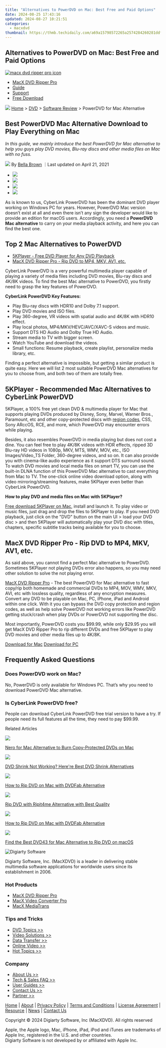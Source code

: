 ```yaml
---
title: "Alternatives to PowerDVD on Mac: Best Free and Paid Options"
date: 2024-08-25 17:43:16
updated: 2024-08-27 10:21:51
categories:
  - macxdvd
thumbnail: https://thmb.techidaily.com/a69a15798572265a2574284260281ddf651b6e2edc67c914e7a3a40f4a1feb7f.png
---
```


## Alternatives to PowerDVD on Mac: Best Free and Paid Options

[![macx dvd ripper pro icon](https://www.macxdvd.com/mac-dvd-video-converter-how-to/../image-style/new-seo/icon12.png)](https://tools.techidaily.com/macxdvd/products/)

* [MacX DVD Ripper Pro](https://tools.techidaily.com/macxdvd/products/)
* [Guide](https://tools.techidaily.com/macxdvd/products/)
* [Support](https://tools.techidaily.com/macxdvd/products/)
* [Free Download](https://tools.techidaily.com/macxdvd/products/)



![](https://www.macxdvd.com/mac-dvd-video-converter-how-to/../image-style/new-seo/icon7.png) [Home](https://tools.techidaily.com/macxdvd/products/) \> [DVD](https://tools.techidaily.com/macxdvd/products/) \> [Software Review](https://tools.techidaily.com/macxdvd/products/) \> PowerDVD for Mac Alternative 

## Best PowerDVD Mac Alternative Download to Play Everything on Mac



_In this guide, we mainly introduce the best PowerDVD for Mac alternative to help you guys play DVD movies, Blu-ray discs and other media files on Mac with no fuss._

![](https://www.macxdvd.com/mac-dvd-video-converter-how-to/../image-style/new-seo/icon6.png) By [Bella Brown](https://tools.techidaily.com/macxdvd/products/) ｜Last updated on April 21, 2021

* [![](https://www.macxdvd.com/mac-dvd-video-converter-how-to/../image-style/new-seo/share-fa.jpg)](https://www.facebook.com/sharer/sharer.php?u=https://www.macxdvd.com/mac-dvd-video-converter-how-to/powerdvd-for-mac-alternative.htm)
* [![](https://www.macxdvd.com/mac-dvd-video-converter-how-to/../image-style/new-seo/share-tw.jpg)](https://twitter.com/intent/tweet?url=https://www.macxdvd.com/mac-dvd-video-converter-how-to/powerdvd-for-mac-alternative.htm)
* [![](https://www.macxdvd.com/mac-dvd-video-converter-how-to/../image-style/new-seo/share-email.jpg)](https://www.macxdvd.com/mac-dvd-video-converter-how-to/mailto:info@example.com?&subject=&body=https://www.macxdvd.com/mac-dvd-video-converter-how-to/powerdvd-for-mac-alternative.htm)
* [![](https://www.macxdvd.com/mac-dvd-video-converter-how-to/../image-style/new-seo/share-in.jpg)](https://www.linkedin.com/shareArticle?mini=true&url=https://www.macxdvd.com/mac-dvd-video-converter-how-to/powerdvd-for-mac-alternative.htm&title=&summary=https://www.macxdvd.com/mac-dvd-video-converter-how-to/powerdvd-for-mac-alternative.htm&source=)

As is known to us, CyberLink PowerDVD has been the dominant DVD player working on Windows PC for years. However, PowerDVD Mac version doesn’t exist at all and even there isn’t any sign the developer would like to provide an edition for macOS users. Accordingly, you need a **PowerDVD Mac alternative** to carry on your media playback activity, and here you can find the best one.

## Top 2 Mac Alternatives to PowerDVD

* [5KPlayer - Free DVD Player for Any DVD Playback](https://tools.techidaily.com/macxdvd/products/)
* [MacX DVD Ripper Pro - Rip DVD to MP4, MKV, AV1, etc.](https://tools.techidaily.com/macxdvd/products/)

CyberLink PowerDVD is a very powerful multimedia player capable of playing a variety of media files including DVD movies, Blu-ray discs and 4K/8K videos. To find the best Mac alternative to PowerDVD, you firstly need to grasp the key features of PowerDVD.

**CyberLink PowerDVD Key Features:**

* Play Blu-ray discs with HDR10 and Dolby 7.1 support.
* Play DVD movies and ISO files.
* Play 360-degree, VR videos with spatial audio and 4K/8K with HDR10 effect.
* Play local photos, MP4/MKV/HEVC/AVC/XAVC-S videos and music.
* Support DTS HD Audio and Dolby True HD Audio.
* Stream media to TV with bigger screen.
* Watch YouTube and download the videos.
* Small functions: Resume playback, create playlist, personalize media library, etc.

Finding a perfect alternative is impossible, but getting a similar product is quite easy. Here we will list 2 most suitable PowerDVD Mac alternatives for you to choose from, and both two of them are totally free.

## 5KPlayer - Recommended Mac Alternatives to CyberLink PowerDVD

5KPlayer, a 100% free yet clean DVD & multimedia player for Mac that supports playing DVDs produced by Disney, Sony, Marvel, Warner Bros., Paramount, etc and other copy-protected discs with [region codes](https://tools.techidaily.com/macxdvd/products/), CSS, Sony ARccOS, RCE, and more, which PowerDVD may encounter errors while playing.

Besides, it also resembles PowerDVD in media playing but does not cost a dine. You can feel free to play 4K/8K videos with HDR effects, ripped 3D Blu-ray HD videos in 1080p, MKV, MTS, WMV, MOV, etc., ISO Images/Video\_TS Folder, 360-degree videos, and so on. It can also provide you with cinema-like audio experience as it support DTS surround sound. To watch DVD movies and local media files on smart TV, you can use the built-in DLNA function of this PowerDVD Mac alternative to cast everything from Mac to TV. The one-click online video download option, along with video mirroring/streaming features, make 5KPlayer even better than CyberLink PowerDVD.

**How to play DVD and media files on Mac with 5KPlayer?**

[Free download 5KPlayer on Mac](https://tools.techidaily.com/5kplayer/products/), install and launch it. To play video or music files, just drag and drop the files to 5KPlayer to play. If you need DVD playback, just click on the "DVD" button on the main UI > load your DVD disc > and then 5KPlayer will automatically play your DVD disc with titles, chapters, specific subtitle tracks being available for you to choose.

## MacX DVD Ripper Pro - Rip DVD to MP4, MKV, AV1, etc.

As said above, you cannot find a perfect Mac alternative to PowerDVD. Sometimes 5KPlayer not playing DVDs error also happens, so you may need other solution to solve the not playing error.

[MacX DVD Ripper Pro](https://tools.techidaily.com/macxdvd/products/) \- The best PowerDVD for Mac alternative to fast copy/rip both homemade and commercial DVDs to MP4, MOV, WMV, MKV, AVI, etc with lossless quality, regardless of any encryption measures. Convert any DVD to be playable on Mac, PC, iPhone, iPad and Android within one click. With it you can bypass the DVD copy protection and region codes, as well as help solve PowerDVD not working errors like PowerDVD getting stuck/crash when play DVDs or PowerDVD not supporting the disc. 

Most importantly, PowerDVD costs you $99.99, while only $29.95 you will get MacX DVD Ripper Pro to rip different DVDs and free 5KPlayer to play DVD movies and other media files up to 4K/8K.

[Download for Mac](https://tools.techidaily.com/macxdvd/products/) [Download for PC](https://tools.techidaily.com/macxdvd/products/) 

## Frequently Asked Questions

### Does PowerDVD work on Mac?

No, PowerDVD is only available for Windows PC. That’s why you need to download PowerDVD Mac alternative.

### Is CyberLink PowerDVD free?

People can download CyberLink PowerDVD free trial version to have a try. If people need its full features all the time, they need to pay $99.99.



Related Articles

![](https://www.macxdvd.com/mac-dvd-video-converter-how-to/../image-style/new-seo/pic7.jpg)

[Nero for Mac Alternative to Burn Copy-Protected DVDs on Mac](https://tools.techidaily.com/macxdvd/products/) 

![](https://www.macxdvd.com/mac-dvd-video-converter-how-to/../image-style/new-seo/pic6.jpg)

[DVD Shrink Not Working? Here're Best DVD Shrink Alternatives](https://tools.techidaily.com/macxdvd/products/) 

![](https://www.macxdvd.com/mac-dvd-video-converter-how-to/../image-style/new-seo/pic5.jpg)

[How to Rip DVD on Mac with DVDFab Alternative](https://tools.techidaily.com/macxdvd/products/) 

![](https://www.macxdvd.com/mac-dvd-video-converter-how-to/../image-style/new-seo/pic4.jpg)

[Rip DVD with Ripit4me Alternative with Best Quality](https://tools.techidaily.com/macxdvd/products/) 

![](https://www.macxdvd.com/mac-dvd-video-converter-how-to/../image-style/new-seo/pic3.jpg)

[How to Rip DVD on Mac with DVDFab Alternative](https://tools.techidaily.com/macxdvd/products/) 

![](https://www.macxdvd.com/mac-dvd-video-converter-how-to/../image-style/new-seo/pic2.jpg)

[Find the Best DVD43 for Mac Alternative to Rip DVD on macOS](https://tools.techidaily.com/macxdvd/products/) 



![Digiarty Software](https://www.macxdvd.com/mac-dvd-video-converter-how-to/../icon/logo.png) 

Digiarty Software, Inc. (MacXDVD) is a leader in delivering stable multimedia software applications for worldwide users since its establishment in 2006.

### Hot Products

* [MacX DVD Ripper Pro](https://tools.techidaily.com/macxdvd/products/)
* [MacX Video Converter Pro](https://tools.techidaily.com/macxdvd/products/)
* [MacX MediaTrans](https://tools.techidaily.com/macxdvd/products/)

### Tips and Tricks

* [DVD Topics >>](https://tools.techidaily.com/macxdvd/products/)
* [Video Solutions >>](https://tools.techidaily.com/macxdvd/products/)
* [Data Transfer >>](https://tools.techidaily.com/macxdvd/products/)
* [Online Video >>](https://tools.techidaily.com/macxdvd/products/)
* [Hot Topics >>](https://tools.techidaily.com/macxdvd/products/)

### Company

* [About Us >>](https://tools.techidaily.com/macxdvd/products/)
* [Tech & Sales FAQ >>](https://tools.techidaily.com/macxdvd/products/)
* [User Guides >>](https://tools.techidaily.com/macxdvd/products/)
* [Contact Us >>](https://tools.techidaily.com/macxdvd/products/)
* [Partner >>](https://tools.techidaily.com/macxdvd/products/)



[Home](https://tools.techidaily.com/macxdvd/products/) | [About](https://tools.techidaily.com/macxdvd/products/) | [Privacy Policy](https://tools.techidaily.com/macxdvd/products/) | [Terms and Conditions](https://tools.techidaily.com/macxdvd/products/) | [License Agreement](https://tools.techidaily.com/macxdvd/products/) | [Resource](https://tools.techidaily.com/macxdvd/products/) | [News](https://tools.techidaily.com/macxdvd/products/) | [Contact Us](https://tools.techidaily.com/macxdvd/products/)

Copyright © 2024 Digiarty Software, Inc (MacXDVD). All rights reserved

Apple, the Apple logo, Mac, iPhone, iPad, iPod and iTunes are trademarks of Apple Inc, registered in the U.S. and other countries.  
Digiarty Software is not developed by or affiliated with Apple Inc.

<ins class="adsbygoogle"
     style="display:block"
     data-ad-format="autorelaxed"
     data-ad-client="ca-pub-7571918770474297"
     data-ad-slot="1223367746"></ins>



<ins class="adsbygoogle"
     style="display:block"
     data-ad-client="ca-pub-7571918770474297"
     data-ad-slot="8358498916"
     data-ad-format="auto"
     data-full-width-responsive="true"></ins>
